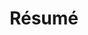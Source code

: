 ---
layout: cv
permalink: /cv/
title: Résumé
nav: true
nav_order: 2
cv_pdf: Chakrabarty_Resume.pdf
description:
toc:
  sidebar: left
---